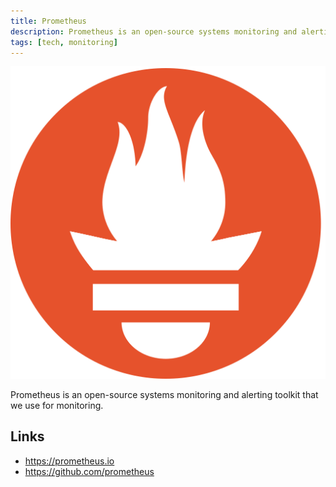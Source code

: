 ```yaml
---
title: Prometheus
description: Prometheus is an open-source systems monitoring and alerting toolkit.
tags: [tech, monitoring]
---
```


![Prometheus logo](prometheus.png?width=150)

Prometheus is an open-source systems monitoring and alerting toolkit that we use for monitoring.

## Links

- https://prometheus.io
- https://github.com/prometheus
